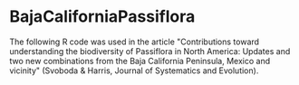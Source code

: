 # BajaCaliforniaPassiflora
The following R code was used in the article "Contributions toward understanding the biodiversity of Passiflora in North America: Updates and two new combinations from the Baja California Peninsula, Mexico and vicinity" (Svoboda & Harris, Journal of Systematics and Evolution).
